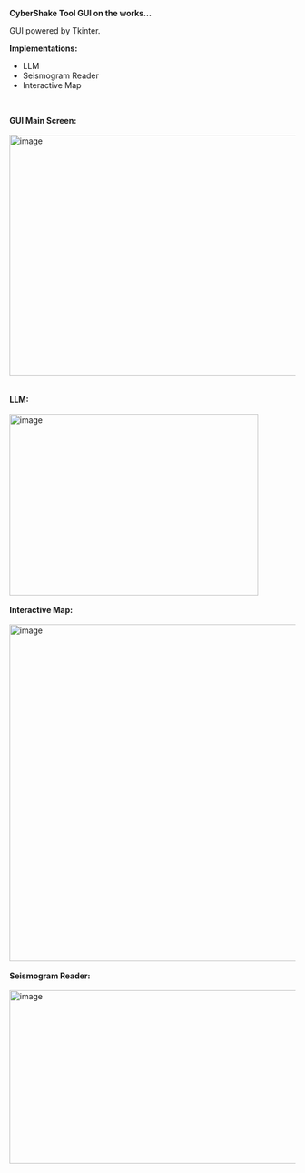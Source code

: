 **CyberShake Tool GUI on the works...**

GUI powered by Tkinter. 
<br>

**Implementations:**
  - LLM
  - Seismogram Reader
  - Interactive Map
<br> 


**GUI Main Screen:**
<br><br>
<img width="508" height="423" alt="image" src="https://github.com/user-attachments/assets/4443b030-298e-4803-b039-15d82f443e4a" />\
<br><br>
**LLM:**
<br><br>
<img width="438" height="319" alt="image" src="https://github.com/user-attachments/assets/46b1e776-428b-43f1-a28a-9b122fd076ea" />
<br><br>
**Interactive Map:**
<br><br>
<img width="959" height="593" alt="image" src="https://github.com/user-attachments/assets/d72c79fb-0df1-49c3-a065-a8763026e76c" />
<br><br>
**Seismogram Reader:**
<br><br>
<img width="640" height="305" alt="image" src="https://github.com/user-attachments/assets/813cf18b-53cd-4fb5-8032-b11dcc080972" />









